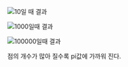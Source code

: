![10일 때 결과](https://user-images.githubusercontent.com/62582301/83512311-ffe9f480-a50a-11ea-887b-8217152f7d0e.png)

![1000일때 결과](https://user-images.githubusercontent.com/62582301/83512327-04aea880-a50b-11ea-8c3e-066db7365a05.png)

![100000일때 결과](https://user-images.githubusercontent.com/62582301/83512355-0e381080-a50b-11ea-9033-42ff686d44aa.png)

점의 개수가 많아 질수록 pi값에 가까워 진다.